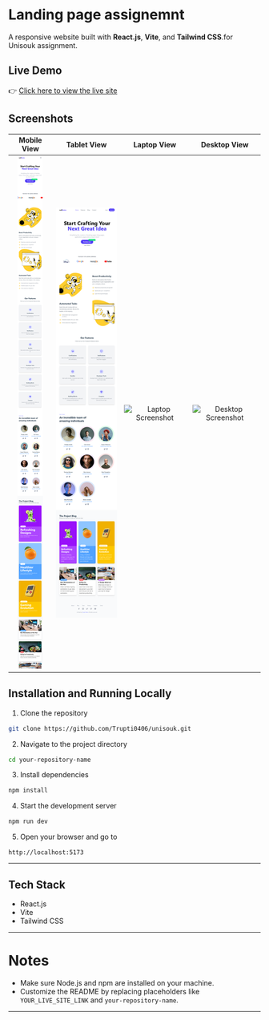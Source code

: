 # Landing page assignemnt

A responsive website built with **React.js**, **Vite**, and **Tailwind CSS**.for Unisouk assignment.

## Live Demo

👉 [Click here to view the live site](YOUR_LIVE_SITE_LINK)

## Screenshots

| Mobile View | Tablet View | Laptop View | Desktop View |
| :---------: | :---------: | :---------: | :----------: |
| ![Mobile Screenshot](./src/assets/mobile.png) | ![Tablet Screenshot](./src/assets/tablet.png) | ![Laptop Screenshot](./src/assets/laptop.png) | ![Desktop Screenshot](./src/assets/desktop.png) |


## Installation and Running Locally

1. Clone the repository

```bash
git clone https://github.com/Trupti0406/unisouk.git
```

2. Navigate to the project directory

```bash
cd your-repository-name
```

3. Install dependencies

```bash
npm install
```

4. Start the development server

```bash
npm run dev
```

5. Open your browser and go to

```
http://localhost:5173
```

---

## Tech Stack

- React.js
- Vite
- Tailwind CSS

---

# Notes

- Make sure Node.js and npm are installed on your machine.
- Customize the README by replacing placeholders like `YOUR_LIVE_SITE_LINK` and `your-repository-name`.

---